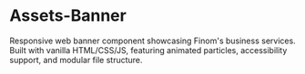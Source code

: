 # Assets-Banner
Responsive web banner component showcasing Finom's business services. Built with vanilla HTML/CSS/JS, featuring animated particles, accessibility support, and modular file structure.
